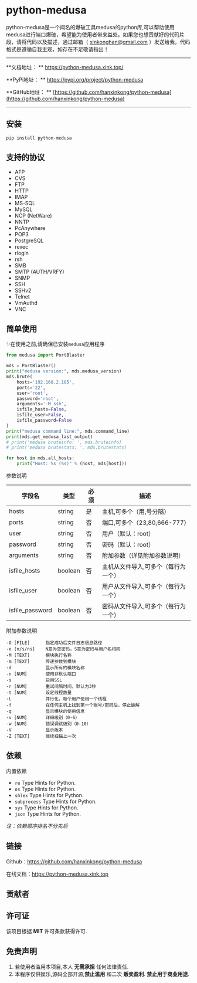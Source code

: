 # python-medusa

python-medusa是一个闻名的爆破工具medusa的python库,可以帮助使用medusa进行端口爆破，希望能为使用者带来益处。如果您也想贡献好的代码片段，请将代码以及描述，通过邮箱（ [xinkonghan@gmail.com](mailto:hanxinkong<xinkonghan@gmail.com>)
）发送给我。代码格式是遵循自我主观，如存在不足敬请指出！

----
**文档地址：
** <a href="https://python-medusa.xink.top/" target="_blank">https://python-medusa.xink.top/ </a>

**PyPi地址：
** <a href="https://pypi.org/project/python-medusa" target="_blank">https://pypi.org/project/python-medusa </a>

**GitHub地址：
** [https://github.com/hanxinkong/python-medusa](https://github.com/hanxinkong/python-medusa)

----

## 安装

<div class="termy">

```console
pip install python-medusa
```

</div>

## 支持的协议

* AFP
* CVS
* FTP
* HTTP
* IMAP
* MS-SQL
* MySQL
* NCP (NetWare)
* NNTP
* PcAnywhere
* POP3
* PostgreSQL
* rexec
* rlogin
* rsh
* SMB
* SMTP (AUTH/VRFY)
* SNMP
* SSH
* SSHv2
* Telnet
* VmAuthd
* VNC

## 简单使用

✨在使用之前,请确保已安装`medusa`应用程序

```python
from medusa import PortBlaster

mds = PortBlaster()
print("medusa version:", mds.medusa_version)
mds.brute(
    hosts='192.168.2.185',
    ports='22',
    user='root',
    password='root',
    arguments='-M ssh',
    isfile_hosts=False,
    isfile_user=False,
    isfile_password=False
)
print("medusa command line:", mds.command_line)
print(mds.get_medusa_last_output)
# print('medusa bruteinfo: ', mds.bruteinfo)
# print('medusa brutestats: ', mds.brutestats)

for host in mds.all_hosts:
    print("Host: %s (%s)" % (host, mds[host]))
```

参数说明

| 字段名             | 类型      | 必须 | 描述                    |
|-----------------|---------|----|-----------------------|
| hosts           | string  | 是  | 主机,可多个（用,号分隔）         |
| ports           | string  | 否  | 端口,可多个（23,80,666-777） |
| user            | string  | 否  | 用户（默认：root）           |
| password        | string  | 否  | 密码（默认：root）           |
| arguments       | string  | 否  | 附加参数（详见附加参数说明）        |
| isfile_hosts    | boolean | 否  | 主机从文件导入,可多个（每行为一个）    |
| isfile_user     | boolean | 否  | 用户从文件导入,可多个（每行为一个）    |
| isfile_password | boolean | 否  | 密码从文件导入,可多个（每行为一个）    |

附加参数说明

```shell
-O [FILE]      指定成功后文件日志信息路径
-e [n/s/ns]    N意为空密码，S意为密码与用户名相同
-M [TEXT]      模块执行名称
-m [TEXT]      传递参数到模块
-d             显示所有的模块名称
-n [NUM]       使用非默认端口
-s             启用SSL
-r [NUM]       重试间隔时间，默认为3秒
-t [NUM]       设定线程数量
-L             并行化，每个用户使用一个线程
-f             在任何主机上找到第一个账号/密码后，停止破解
-q             显示模块的使用信息
-v [NUM]       详细级别（0-6）
-w [NUM]       错误调试级别（0-10）
-V             显示版本
-Z [TEXT]      继续扫描上一次
```

## 依赖

内置依赖

- `re` Type Hints for Python.
- `os` Type Hints for Python.
- `shlex` Type Hints for Python.
- `subprocess` Type Hints for Python.
- `sys` Type Hints for Python.
- `json` Type Hints for Python.

_注：依赖顺序排名不分先后_

## 链接

Github：https://github.com/hanxinkong/python-medusa

在线文档：https://python-medusa.xink.top

## 贡献者

## 许可证

该项目根据 **MIT** 许可条款获得许可.

## 免责声明

1. 若使用者滥用本项目,本人 **无需承担** 任何法律责任.
2. 本程序仅供娱乐,源码全部开源,**禁止滥用** 和二次 **贩卖盈利**.  **禁止用于商业用途**.